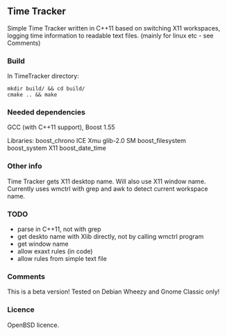 ## Time Tracker 
Simple Time Tracker written in C++11 based on switching X11 workspaces,
logging time information to readable text files.
(mainly for linux etc - see Comments)

### Build  
In TimeTracker directory:
``` 
mkdir build/ && cd build/
cmake .. && make 
``` 

### Needed dependencies 
GCC (with C++11 support), Boost 1.55 

Libraries: boost_chrono ICE Xmu glib-2.0 SM boost_filesystem boost_system X11 boost_date_time 

### Other info 
Time Tracker gets X11 desktop name.
Will also use X11 window name.
Currently uses wmctrl with grep and awk to detect current workspace name.

### TODO
* parse in C++11, not with grep
* get deskto name with Xlib directly, not by calling wmctrl program
* get window name
* allow exaxt rules (in code)
* allow rules from simple text file

### Comments 
This is a beta version! Tested on Debian Wheezy and Gnome Classic only!

### Licence

OpenBSD licence.


